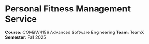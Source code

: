 # Personal Fitness Management Service

**Course**: COMSW4156 Advanced Software Engineering
**Team**: TeamX
**Semester**: Fall 2025

